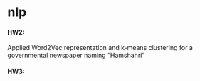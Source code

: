 # nlp 
#### HW2: 
Applied Word2Vec representation and k-means clustering for a governmental newspaper naming ”Hamshahri”
#### HW3:

